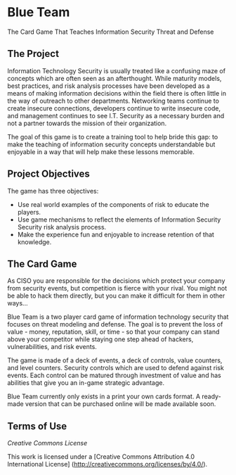 # Blue Team

The Card Game That Teaches Information Security Threat and Defense

## The Project
Information Technology Security is usually treated like a confusing maze of concepts which are often seen as an afterthought. While maturity models, best practices, and risk analysis processes have been developed as a means of making information decisions within the field there is often little in the way of outreach to other departments. Networking teams continue to create insecure connections, developers continue to write insecure code, and management continues to see I.T. Security as a necessary burden and not a partner towards the mission of their organization.

The goal of this game is to create a training tool to help bride this gap: to make the teaching of information security concepts understandable but enjoyable in a way that will help make these lessons memorable.

## Project Objectives

The game has three objectives:

- Use real world examples of the components of risk to educate the players.
- Use game mechanisms to reflect the elements of Information Security Security risk analysis process.
- Make the experience fun and enjoyable to increase retention of that knowledge.

## The Card Game
As CISO you are responsible for the decisions which protect your company from security events, but competition is fierce with your rival. You might not be able to hack them directly, but you can make it difficult for them in other ways...

Blue Team is a two player card game of information technology security that focuses on threat modeling and defense. The goal is to prevent the loss of value - money, reputation, skill, or time - so that your company can stand above your competitor while staying one step ahead of hackers, vulnerabilities, and risk events.

The game is made of a deck of events, a deck of controls, value counters, and level counters. Security controls which are used to defend against risk events. Each control can be matured through investment of value and has abilities that give you an in-game strategic advantage.

Blue Team currently only exists in a print your own cards format. A ready-made version that can be purchased online will be made available soon.

## Terms of Use
_Creative Commons License_

This work is licensed under a [Creative Commons Attribution 4.0 International License] (http://creativecommons.org/licenses/by/4.0/). 
